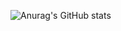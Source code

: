 ![Anurag's GitHub stats](https://github-readme-stats.vercel.app/api?username=JamersonOliveira&show_icons=true&theme=radical)
